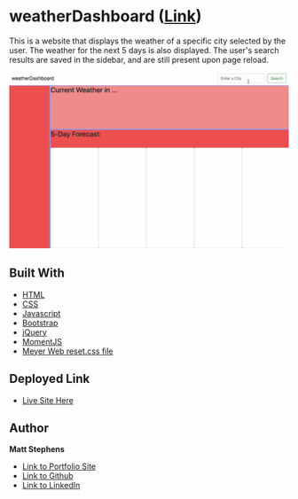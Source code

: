 # weatherDashboard **([Link](https://mstephen19.github.io/weatherDashboard))**

This is a website that displays the weather of a specific city selected by the user. The weather for the next 5 days is also displayed. The user's search results are saved in the sidebar, and are still present upon page reload.

![Image](siteDemo.gif)

## Built With

* [HTML](https://developer.mozilla.org/en-US/docs/Web/HTML)
* [CSS](https://developer.mozilla.org/en-US/docs/Web/CSS)
* [Javascript](https://developer.mozilla.org/en-US/docs/Web/JavaScript)
* [Bootstrap](https://getbootstrap.com/)
* [jQuery](https://jquery.com/)
* [MomentJS](https://momentjs.com/)
* [Meyer Web reset.css file](https://meyerweb.com/eric/tools/css/reset/)

## Deployed Link

* [Live Site Here](https://mstephen19.github.io/weatherDashboard)

## Author

**Matt Stephens** 

- [Link to Portfolio Site](https://mstephen19.github.io)
- [Link to Github](https://github.com/mstephen19)
- [Link to LinkedIn](https://www.linkedin.com/mstephen19)
